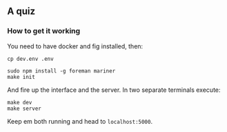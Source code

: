 ## A quiz

### How to get it working

You need to have docker and fig installed, then:

    cp dev.env .env

    sudo npm install -g foreman mariner
    make init

And fire up the interface and the server. In two separate terminals
execute:

    make dev
    make server

Keep em both running and head to `localhost:5000`.
